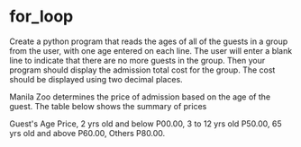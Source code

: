 # for_loop
Create a python program that reads the ages of all of the guests in a group from the user, with one age entered on each line. The user will enter a blank line to indicate that there are no more guests in the group. Then your program should display the admission total cost for the group. The cost should be displayed using two decimal places.

Manila Zoo determines the price of admission based on the age of the guest.
The table below shows the summary of prices 

Guest's Age              Price,
2 yrs old and below     P00.00,
3 to 12 yrs old         P50.00,
65 yrs old and above    P60.00,
Others                  P80.00.
